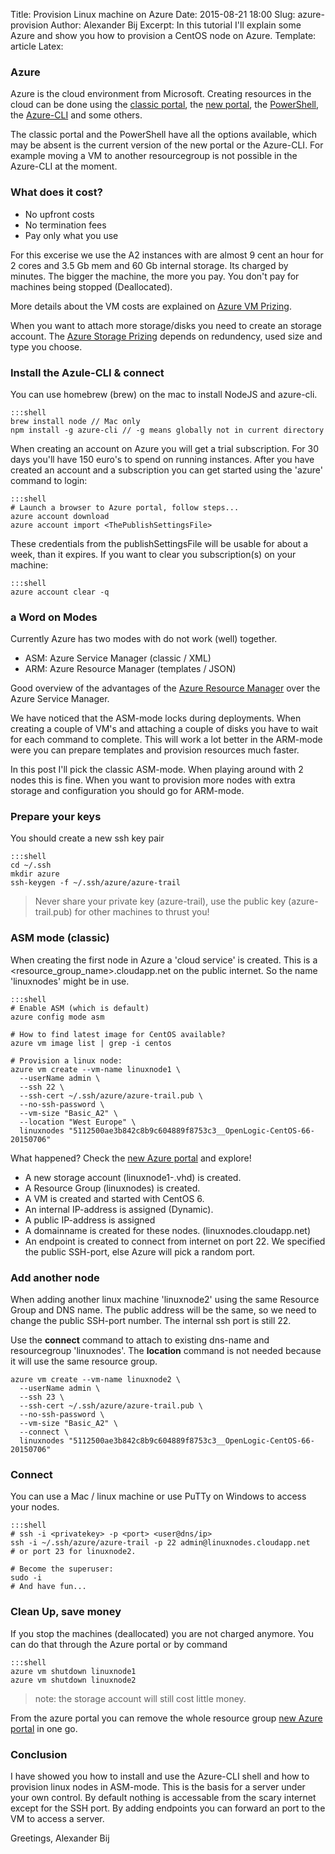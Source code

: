 Title: Provision Linux machine on Azure
Date: 2015-08-21 18:00
Slug: azure-provision
Author: Alexander Bij
Excerpt: In this tutorial I'll explain some Azure and show you how to provision a CentOS node on Azure.
Template: article
Latex:

### Azure

Azure is the cloud environment from Microsoft. Creating resources in the cloud can be done using the [classic portal](https://manage.windowsazure.com/), the [new portal](https://portal.azure.com), the [PowerShell](https://github.com/Azure/azure-powershell), the [Azure-CLI](https://github.com/Azure/azure-xplat-cli) and some others.

The classic portal and the PowerShell have all the options available, which may be absent is the current version of the new portal or the Azure-CLI. For example moving a VM to another resourcegroup is not possible in the Azure-CLI at the moment.

### What does it cost?

- No upfront costs
- No termination fees
- Pay only what you use

For this excerise we use the A2 instances with are almost 9 cent an hour for 2 cores and 3.5 Gb mem and 60 Gb internal storage. Its charged by minutes. The bigger the machine, the more you pay. You don't pay for machines being stopped (Deallocated). 

More details about the VM costs are explained on [Azure VM Prizing](http://azure.microsoft.com/en-us/pricing/details/virtual-machines/#Linux).

When you want to attach more storage/disks you need to create an storage account. The [Azure Storage Prizing](http://azure.microsoft.com/en-us/pricing/details/storage/) depends on redundency, used size and type you choose.

### Install the Azule-CLI & connect

You can use homebrew (brew) on the mac to install NodeJS and azure-cli.

    :::shell
    brew install node // Mac only
    npm install -g azure-cli // -g means globally not in current directory

When creating an account on Azure you will get a trial subscription. For 30 days you'll have 150 euro's to spend on running instances. After you have created an account and a subscription you can get started using the 'azure' command to login:

    :::shell
    # Launch a browser to Azure portal, follow steps...
    azure account download
    azure account import <ThePublishSettingsFile>

These credentials from the publishSettingsFile will be usable for about a week, than it expires. If you want to clear you subscription(s) on your machine:

    :::shell
    azure account clear -q


### a Word on Modes

Currently Azure has two modes with do not work (well) together.

- ASM: Azure Service Manager (classic / XML)
- ARM: Azure Resource Manager (templates / JSON)

Good overview of the advantages of the [Azure Resource Manager](https://azure.microsoft.com/en-us/documentation/articles/virtual-machines-azurerm-versus-azuresm/) over the Azure Service Manager.

We have noticed that the ASM-mode locks during deployments. When creating a couple of VM's and attaching a couple of disks you have to wait for each command to complete. This will work a lot better in the ARM-mode were you can prepare templates and provision resources much faster.

In this post I'll pick the classic ASM-mode. When playing around with 2 nodes this is fine. When you want to provision more nodes with extra storage and configuration you should go for ARM-mode.

### Prepare your keys

You should create a new ssh key pair

    :::shell
    cd ~/.ssh
    mkdir azure
    ssh-keygen -f ~/.ssh/azure/azure-trail

> Never share your private key (azure-trail), use the public key (azure-trail.pub) for other machines to thrust you!

### ASM mode (classic)

When creating the first node in Azure a 'cloud service' is created. This is a <resource_group_name>.cloudapp.net on the public internet. So the name 'linuxnodes' might be in use.

    :::shell
    # Enable ASM (which is default)
    azure config mode asm

    # How to find latest image for CentOS available?
    azure vm image list | grep -i centos

    # Provision a linux node:
    azure vm create --vm-name linuxnode1 \
      --userName admin \
      --ssh 22 \
      --ssh-cert ~/.ssh/azure/azure-trail.pub \
      --no-ssh-password \
      --vm-size "Basic_A2" \
      --location "West Europe" \
      linuxnodes "5112500ae3b842c8b9c604889f8753c3__OpenLogic-CentOS-66-20150706"

What happened? Check the [new Azure portal](https://portal.azure.com) and explore!

 - A new storage account (linuxnode1-<stuff>.vhd) is created. 
 - A Resource Group (linuxnodes) is created.
 - A VM is created and started with CentOS 6.
 - An internal IP-address is assigned (Dynamic).
 - A public IP-address is assigned 
 - A domainname is created for these nodes. (linuxnodes.cloudapp.net)
 - An endpoint is created to connect from internet on port 22. We specified the public SSH-port, else Azure will pick a random port.


### Add another node

When adding another linux machine 'linuxnode2' using the same Resource Group and DNS name. The public address will be the same, so we need to change the public SSH-port number. The internal ssh port is still 22.

Use the **connect** command to attach to existing dns-name and resourcegroup 'linuxnodes'. The **location** command is not needed because it will use the same resource group.

    azure vm create --vm-name linuxnode2 \
      --userName admin \
      --ssh 23 \
      --ssh-cert ~/.ssh/azure/azure-trail.pub \
      --no-ssh-password \
      --vm-size "Basic_A2" \
      --connect \
      linuxnodes "5112500ae3b842c8b9c604889f8753c3__OpenLogic-CentOS-66-20150706"

### Connect
You can use a Mac / linux machine or use PuTTy on Windows to access your nodes.

    :::shell
    # ssh -i <privatekey> -p <port> <user@dns/ip>
    ssh -i ~/.ssh/azure/azure-trail -p 22 admin@linuxnodes.cloudapp.net
    # or port 23 for linuxnode2.

    # Become the superuser:
    sudo -i
    # And have fun...

### Clean Up, save money

If you stop the machines (deallocated) you are not charged anymore. You can do that through the Azure portal or by command

    :::shell
    azure vm shutdown linuxnode1
    azure vm shutdown linuxnode2

> note: the storage account will still cost little money.

From the azure portal you can remove the whole resource group [new Azure portal](https://portal.azure.com) in one go.

### Conclusion

I have showed you how to install and use the Azure-CLI shell and how to provision linux nodes in ASM-mode. This is the basis for a server under your own control. By default nothing is accessable from the scary internet except for the SSH port. By adding endpoints you can forward an port to the VM to access a server.


Greetings, Alexander Bij

